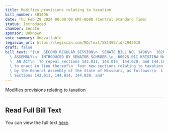 ```yaml
---
title: Modifies provisions relating to taxation
bill_number: SB1496
date: Thu Feb 29 2024 00:00:00 GMT-0600 (Central Standard Time)
status: Introduced
chamber: Senate
sponsor: Unknown
vote_summary: Unavailable
legiscan_url: https://legiscan.com/MO/text/SB1496/id/2947010
draft: false
bill_text: "|\n  SECOND REGULAR SESSION\n  SENATE BILL NO. 1496\n  102ND GENERA L\
  \ ASSEMBLY\n  INTRODUCED BY SENATOR SCHROER.\n  6002S.01I KRISTINA MARTIN, Secretary\n\
  \  AN ACT\n  To repeal sections 143.011, 144.014, 144.020, and 144.1021, RSMo, and\
  \ to enact in lieu thereof\n  four new sections relating to taxation.\n  Be it enacted\
  \ by the General Assembly of the State of Missouri, as follows:\n  1 Section A.\
  \ Sections 143.011, 144.014, 144.020, and"
---
```

Modifies provisions relating to taxation

---

## Read Full Bill Text

You can view the full text [here](https://legiscan.com/MO/text/SB1496/id/2947010).

